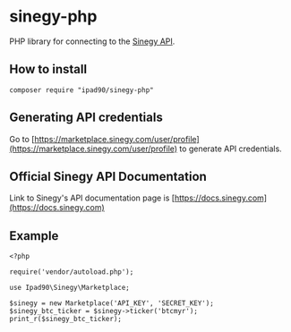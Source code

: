 # sinegy-php
PHP library for connecting to the [Sinegy API](https://docs.sinegy.com).

## How to install
````
composer require "ipad90/sinegy-php"
````

## Generating API credentials
Go to [https://marketplace.sinegy.com/user/profile](https://marketplace.sinegy.com/user/profile) to generate API credentials.

## Official Sinegy API Documentation
Link to Sinegy's API documentation page is [https://docs.sinegy.com](https://docs.sinegy.com)

## Example
````
<?php

require('vendor/autoload.php');

use Ipad90\Sinegy\Marketplace;

$sinegy = new Marketplace('API_KEY', 'SECRET_KEY');
$sinegy_btc_ticker = $sinegy->ticker('btcmyr');
print_r($sinegy_btc_ticker);
````
